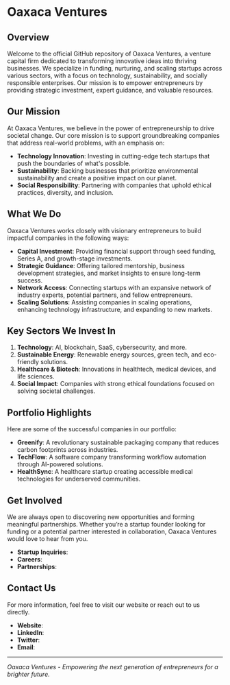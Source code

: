 # Oaxaca Ventures

## Overview

Welcome to the official GitHub repository of Oaxaca Ventures, a venture capital firm dedicated to transforming innovative ideas into thriving businesses. We specialize in funding, nurturing, and scaling startups across various sectors, with a focus on technology, sustainability, and socially responsible enterprises. Our mission is to empower entrepreneurs by providing strategic investment, expert guidance, and valuable resources.

## Our Mission

At Oaxaca Ventures, we believe in the power of entrepreneurship to drive societal change. Our core mission is to support groundbreaking companies that address real-world problems, with an emphasis on:

- **Technology Innovation**: Investing in cutting-edge tech startups that push the boundaries of what's possible.
- **Sustainability**: Backing businesses that prioritize environmental sustainability and create a positive impact on our planet.
- **Social Responsibility**: Partnering with companies that uphold ethical practices, diversity, and inclusion.

## What We Do

Oaxaca Ventures works closely with visionary entrepreneurs to build impactful companies in the following ways:

- **Capital Investment**: Providing financial support through seed funding, Series A, and growth-stage investments.
- **Strategic Guidance**: Offering tailored mentorship, business development strategies, and market insights to ensure long-term success.
- **Network Access**: Connecting startups with an expansive network of industry experts, potential partners, and fellow entrepreneurs.
- **Scaling Solutions**: Assisting companies in scaling operations, enhancing technology infrastructure, and expanding to new markets.

## Key Sectors We Invest In

1. **Technology**: AI, blockchain, SaaS, cybersecurity, and more.
2. **Sustainable Energy**: Renewable energy sources, green tech, and eco-friendly solutions.
3. **Healthcare & Biotech**: Innovations in healthtech, medical devices, and life sciences.
4. **Social Impact**: Companies with strong ethical foundations focused on solving societal challenges.

## Portfolio Highlights

Here are some of the successful companies in our portfolio:

- **Greenify**: A revolutionary sustainable packaging company that reduces carbon footprints across industries.
- **TechFlow**: A software company transforming workflow automation through AI-powered solutions.
- **HealthSync**: A healthcare startup creating accessible medical technologies for underserved communities.

## Get Involved

We are always open to discovering new opportunities and forming meaningful partnerships. Whether you’re a startup founder looking for funding or a potential partner interested in collaboration, Oaxaca Ventures would love to hear from you.

- **Startup Inquiries**: 
- **Careers**: 
- **Partnerships**: 

## Contact Us

For more information, feel free to visit our website or reach out to us directly.

- **Website**: 
- **LinkedIn**: 
- **Twitter**: 
- **Email**: 

---

_Oaxaca Ventures - Empowering the next generation of entrepreneurs for a brighter future._
